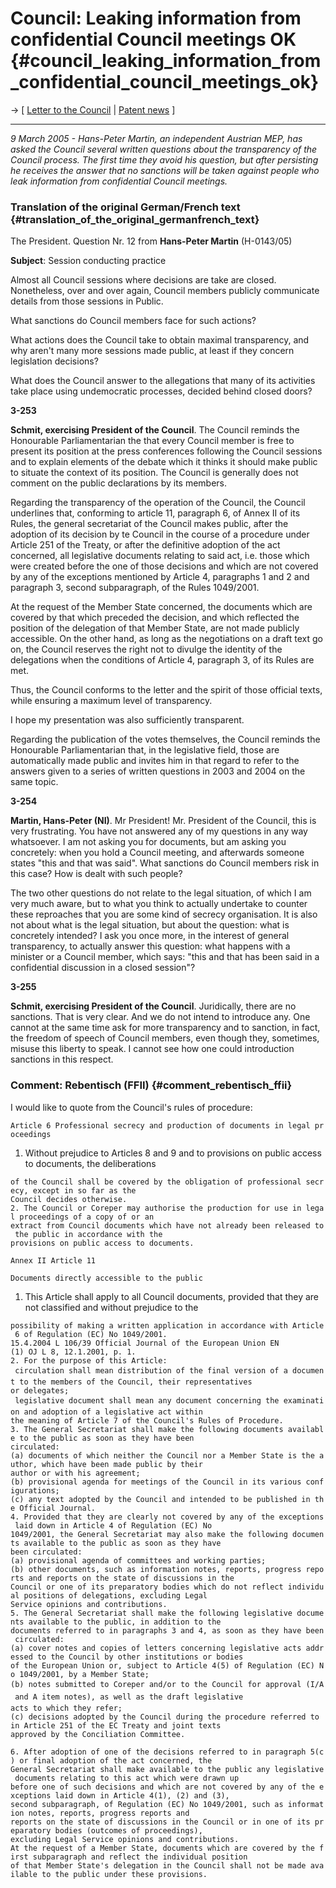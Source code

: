# Council: Leaking information from confidential Council meetings OK {#council_leaking_information_from_confidential_council_meetings_ok}

-\> \[ [ Letter to the Council](LtrFfiiCons050308En "wikilink") \| [
Patent news](SwpatcninoEn "wikilink") \]

------------------------------------------------------------------------

*9 March 2005 - Hans-Peter Martin, an independent Austrian MEP, has
asked the Council several written questions about the transparency of
the Council process. The first time they avoid his question, but after
persisting he receives the answer that no sanctions will be taken
against people who leak information from confidential Council meetings.*

### Translation of the original German/French text {#translation_of_the_original_germanfrench_text}

The President. Question Nr. 12 from **Hans-Peter Martin** (H-0143/05)

**Subject**: Session conducting practice

Almost all Council sessions where decisions are take are closed.
Nonetheless, over and over again, Council members publicly communicate
details from those sessions in Public.

What sanctions do Council members face for such actions?

What actions does the Council take to obtain maximal transparency, and
why aren\'t many more sessions made public, at least if they concern
legislation decisions?

What does the Council answer to the allegations that many of its
activities take place using undemocratic processes, decided behind
closed doors?

**3-253**

**Schmit, exercising President of the Council**. The Council reminds the
Honourable Parliamentarian the that every Council member is free to
present its position at the press conferences following the Council
sessions and to explain elements of the debate which it thinks it should
make public to situate the context of its position. The Council is
generally does not comment on the public declarations by its members.

Regarding the transparency of the operation of the Council, the Council
underlines that, conforming to article 11, paragraph 6, of Annex II of
its Rules, the general secretariat of the Council makes public, after
the adoption of its decision by te Council in the course of a procedure
under Article 251 of the Treaty, or after the definitive adoption of the
act concerned, all legislative documents relating to said act, i.e.
those which were created before the one of those decisions and which are
not covered by any of the exceptions mentioned by Article 4, paragraphs
1 and 2 and paragraph 3, second subparagraph, of the Rules 1049/2001.

At the request of the Member State concerned, the documents which are
covered by that which preceded the decision, and which reflected the
position of the delegation of that Member State, are not made publicly
accessible. On the other hand, as long as the negotiations on a draft
text go on, the Council reserves the right not to divulge the identity
of the delegations when the conditions of Article 4, paragraph 3, of its
Rules are met.

Thus, the Council conforms to the letter and the spirit of those
official texts, while ensuring a maximum level of transparency.

I hope my presentation was also sufficiently transparent.

Regarding the publication of the votes themselves, the Council reminds
the Honourable Parliamentarian that, in the legislative field, those are
automatically made public and invites him in that regard to refer to the
answers given to a series of written questions in 2003 and 2004 on the
same topic.

**3-254**

**Martin, Hans-Peter (NI)**. Mr President! Mr. President of the Council,
this is very frustrating. You have not answered any of my questions in
any way whatsoever. I am not asking you for documents, but am asking you
concretely: when you hold a Council meeting, and afterwards someone
states \"this and that was said\". What sanctions do Council members
risk in this case? How is dealt with such people?

The two other questions do not relate to the legal situation, of which I
am very much aware, but to what you think to actually undertake to
counter these reproaches that you are some kind of secrecy organisation.
It is also not about what is the legal situation, but about the
question: what is concretely intended? I ask you once more, in the
interest of general transparency, to actually answer this question: what
happens with a minister or a Council member, which says: \"this and that
has been said in a confidential discussion in a closed session\"?

**3-255**

**Schmit, exercising President of the Council**. Juridically, there are
no sanctions. That is very clear. And we do not intend to introduce any.
One cannot at the same time ask for more transparency and to sanction,
in fact, the freedom of speech of Council members, even though they,
sometimes, misuse this liberty to speak. I cannot see how one could
introduction sanctions in this respect.

### Comment: Rebentisch (FFII) {#comment_rebentisch_ffii}

I would like to quote from the Council\'s rules of procedure:

`Article 6 Professional secrecy and production of documents in legal proceedings`

1.  Without prejudice to Articles 8 and 9 and to provisions on public
    access to documents, the deliberations

`of the Council shall be covered by the obligation of professional secrecy, except in so far as the`\
`Council decides otherwise.`\
`2. The Council or Coreper may authorise the production for use in legal proceedings of a copy of or an`\
`extract from Council documents which have not already been released to the public in accordance with the`\
`provisions on public access to documents.`

`Annex II Article 11`

`Documents directly accessible to the public`

1.  This Article shall apply to all Council documents, provided that
    they are not classified and without prejudice to the

`possibility of making a written application in accordance with Article 6 of Regulation (EC) No 1049/2001.`\
`15.4.2004 L 106/39 Official Journal of the European Union EN`\
`(1) OJ L 8, 12.1.2001, p. 1.`\
`2. For the purpose of this Article:`\
` circulation shall mean distribution of the final version of a document to the members of the Council, their representatives`\
`or delegates;`\
` legislative document shall mean any document concerning the examination and adoption of a legislative act within`\
`the meaning of Article 7 of the Council's Rules of Procedure.`\
`3. The General Secretariat shall make the following documents available to the public as soon as they have been`\
`circulated:`\
`(a) documents of which neither the Council nor a Member State is the author, which have been made public by their`\
`author or with his agreement;`\
`(b) provisional agenda for meetings of the Council in its various configurations;`\
`(c) any text adopted by the Council and intended to be published in the Official Journal.`\
`4. Provided that they are clearly not covered by any of the exceptions laid down in Article 4 of Regulation (EC) No`\
`1049/2001, the General Secretariat may also make the following documents available to the public as soon as they have`\
`been circulated:`\
`(a) provisional agenda of committees and working parties;`\
`(b) other documents, such as information notes, reports, progress reports and reports on the state of discussions in the`\
`Council or one of its preparatory bodies which do not reflect individual positions of delegations, excluding Legal`\
`Service opinions and contributions.`\
`5. The General Secretariat shall make the following legislative documents available to the public, in addition to the`\
`documents referred to in paragraphs 3 and 4, as soon as they have been circulated:`\
`(a) cover notes and copies of letters concerning legislative acts addressed to the Council by other institutions or bodies`\
`of the European Union or, subject to Article 4(5) of Regulation (EC) No 1049/2001, by a Member State;`\
`(b) notes submitted to Coreper and/or to the Council for approval (I/A and A item notes), as well as the draft legislative`\
`acts to which they refer;`\
`(c) decisions adopted by the Council during the procedure referred to in Article 251 of the EC Treaty and joint texts`\
`approved by the Conciliation Committee. `

`6. After adoption of one of the decisions referred to in paragraph 5(c) or final adoption of the act concerned, the`\
`General Secretariat shall make available to the public any legislative documents relating to this act which were drawn up`\
`before one of such decisions and which are not covered by any of the exceptions laid down in Article 4(1), (2) and (3),`\
`second subparagraph, of Regulation (EC) No 1049/2001, such as information notes, reports, progress reports and`\
`reports on the state of discussions in the Council or in one of its preparatory bodies (outcomes of proceedings),`\
`excluding Legal Service opinions and contributions.`\
`At the request of a Member State, documents which are covered by the first subparagraph and reflect the individual position`\
`of that Member State's delegation in the Council shall not be made available to the public under these provisions.`
